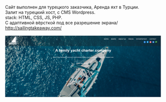 Сайт выполнен для турецкого заказчика, Аренда яхт в Турции.<br />
Залит на турецкий хост, с CMS Wordpress.<br />
stack: HTML, CSS, JS, PHP.<br />
С адаптивной вёрсткой под все разрешение экрана/<br />
http://sailingtakeaway.com/<br />
<br />
![Alt text](screenshot.png)
